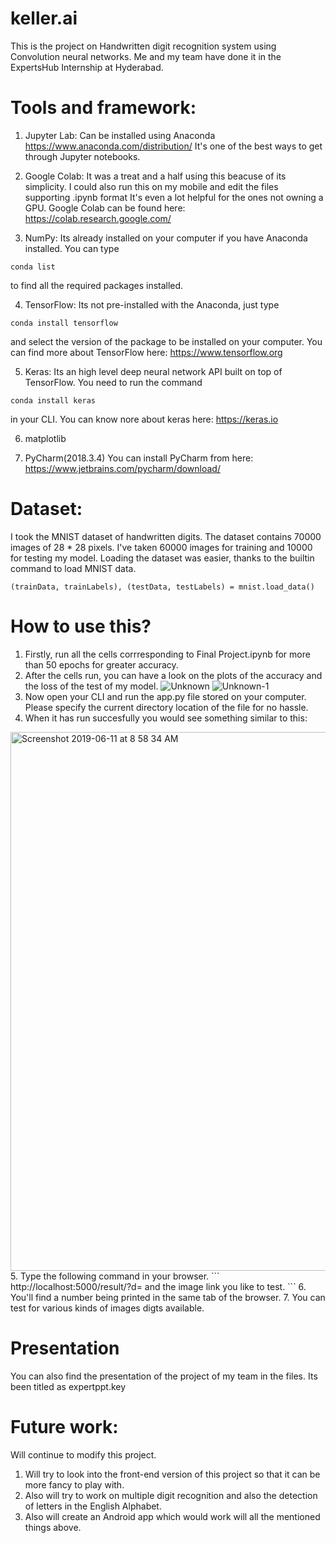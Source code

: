 # keller.ai
This is the project on Handwritten digit recognition system using Convolution neural networks. 
Me and my team have done it in the ExpertsHub Internship at Hyderabad.

# Tools and framework:
1. Jupyter Lab:
 Can be installed using Anaconda https://www.anaconda.com/distribution/
It's one of the best ways to get through Jupyter notebooks.

2. Google Colab:
It was a treat and a half using this beacuse of its simplicity. I could also run this on my mobile and edit the files supporting .ipynb format
It's even a lot helpful for the ones not owning a GPU.
Google Colab can be found here: https://colab.research.google.com/

3. NumPy:
Its already installed on your computer if you have Anaconda installed.
You can type 
```
conda list 
```
to find all the required packages installed.

4. TensorFlow:
Its not pre-installed with the Anaconda, just type 
```
conda install tensorflow 
```
and select the version of the package to be installed on your computer. 
You can find more about TensorFlow here: https://www.tensorflow.org

5. Keras:
Its an high level deep neural network API built on top of TensorFlow.
You need to run the command 
```
conda install keras 
```
in your CLI.
You can know nore about keras here: https://keras.io

6. matplotlib

7. PyCharm(2018.3.4)
You can install PyCharm from here: https://www.jetbrains.com/pycharm/download/

# Dataset:
I took the MNIST dataset of handwritten digits.
The dataset contains 70000 images of 28 * 28 pixels.
I've taken 60000 images for training and 10000 for testing my model.
Loading the dataset was easier, thanks to the builtin command to load MNIST data.
```
(trainData, trainLabels), (testData, testLabels) = mnist.load_data()
```

# How to use this?
1. Firstly, run all the cells corrresponding to Final Project.ipynb for more than 50 epochs for greater accuracy.
2. After the cells run, you can have a look on the plots of the accuracy and the loss of the test of my model.
![Unknown](https://user-images.githubusercontent.com/38836379/59241656-3063bf00-8c26-11e9-8e8e-1ac1a66e0eaa.png)
![Unknown-1](https://user-images.githubusercontent.com/38836379/59241654-2fcb2880-8c26-11e9-8610-a57f7ccc37f8.png)
3. Now open your CLI and run the app.py file stored on your computer. Please specify the current directory location of the file for no hassle.
4. When it has run succesfully you would see something similar to this:
<img width="862" alt="Screenshot 2019-06-11 at 8 58 34 AM" src="https://user-images.githubusercontent.com/38836379/59242061-cc41fa80-8c27-11e9-82b2-c54127e907f4.png">
5. Type the following command in your browser.
```
http://localhost:5000/result/?d= and the image link you like to test.
```
6. You'll find a number being printed in the same tab of the browser.
7. You can test for various kinds of images digts available.

# Presentation
You can also find the presentation of the project of my team in the files. Its been titled as expertppt.key

# Future work:
Will continue to modify this project.
1. Will try to look into the front-end version of this project so that it can be more fancy to play with.
2. Also will try to work on multiple digit recognition and also the detection of letters in the English Alphabet.
3. Also will create an Android app which would work will all the mentioned things above.











